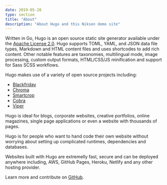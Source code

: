 ```yaml
---
date: 2019-05-28
type: section
title: "About"
description: "About Hugo and this Niksen demo site"
---
```


Written in Go, Hugo is an open source static site generator available under the [Apache License 2.0](https://github.com/gohugoio/hugo/blob/master/LICENSE). Hugo supports TOML, YAML, and JSON data file types, Markdown and HTML content files and uses shortcodes to add rich content. Other notable features are taxonomies, multilingual mode, image processing, custom output formats, HTML/CSS/JS minification and support for Sass SCSS workflows.

Hugo makes use of a variety of open source projects including:

* [Blackfriday](https://github.com/russross/blackfriday)
* [Chroma](https://github.com/alecthomas/chroma)
* [Smartcrop](https://github.com/muesli/smartcrop)
* [Cobra](https://github.com/spf13/cobra)
* [Viper](https://github.com/spf13/viper)

Hugo is ideal for blogs, corporate websites, creative portfolios, online magazines, single page applications or even a website with thousands of pages.

Hugo is for people who want to hand code their own website without worrying about setting up complicated runtimes, dependencies and databases.

Websites built with Hugo are extremelly fast, secure and can be deployed anywhere including, AWS, GitHub Pages, Heroku, Netlify and any other hosting provider.

Learn more and contribute on [GitHub](https://github.com/gohugoio).
